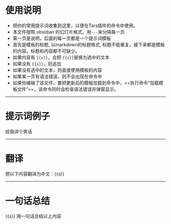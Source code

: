 # 使用说明

- 把你的常用提示词收集到这里，以便在Tars插件的命令中使用。
- 本文件按照 obsidian 的幻灯片格式，用`---`来分隔每一页
- 第一页是说明，后面的每一页都是一个提示词模板
- 首先是模板的标题, 以markdown的标题格式, 标题不能重复。接下来都是模板的内容。标题和内容都不可缺少。
- 如果内容有 `{{s}}`，会把 `{{s}}`替换为选中的文本
- 如果没有 `{{s}}`，则追加
- 如果没有选中的文本，则直接使用模板的内容
- 如果某一页有语法错误，则不会出现在命令中
- 如果你编辑了该文件，要把更新后的模板加载到命令中，==执行命令“加载模板文件”==，该命令同时会检查语法错误并弹窗显示。

---

# 提示词例子

给我讲个笑话

---

# 翻译

把以下内容翻译为中文：{{s}}

---

# 一句话总结

{{s}} 用一句话总结以上内容

